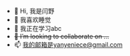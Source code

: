 - 👋 Hi, 我是闫野
- 👀 我喜欢睡觉
- 🌱 我正在学习abc
- ~~💞️ I’m looking to collaborate on ...~~
- 📫 我的邮箱是yanyeniece@gmail.com
<!---
yan-ye/yan-ye is a ✨ special ✨ repository because its `README.md` (this file) appears on your GitHub profile.
You can click the Preview link to take a look at your changes.
--->
